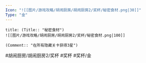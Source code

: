 ```yaml
---
Icon: "![[图片/游戏攻略/胡闹厨房/胡闹厨房2/奖杯/秘密食材.png|30]]"
Type: "金"
---
```

```ad-common-gold-trophy
title: (Title:: "秘密食材")
![[图片/游戏攻略/胡闹厨房/胡闹厨房2/奖杯/秘密食材.png|100]]

(Comment:: "在所有隐藏关卡获得3星")
```

#胡闹厨房/胡闹厨房2/奖杯 #奖杯 #奖杯/金
